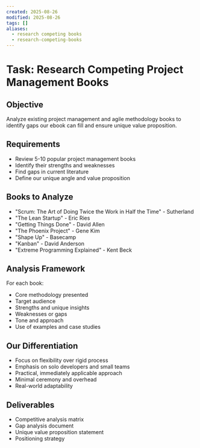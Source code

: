 ```yaml
---
created: 2025-08-26
modified: 2025-08-26
tags: []
aliases:
  - research competing books
  - research-competing-books
---
```


# Task: Research Competing Project Management Books

## Objective

Analyze existing project management and agile methodology books to identify gaps
our ebook can fill and ensure unique value proposition.

## Requirements

- Review 5-10 popular project management books
- Identify their strengths and weaknesses
- Find gaps in current literature
- Define our unique angle and value proposition

## Books to Analyze

- "Scrum: The Art of Doing Twice the Work in Half the Time" - Sutherland
- "The Lean Startup" - Eric Ries
- "Getting Things Done" - David Allen
- "The Phoenix Project" - Gene Kim
- "Shape Up" - Basecamp
- "Kanban" - David Anderson
- "Extreme Programming Explained" - Kent Beck

## Analysis Framework

For each book:

- Core methodology presented
- Target audience
- Strengths and unique insights
- Weaknesses or gaps
- Tone and approach
- Use of examples and case studies

## Our Differentiation

- Focus on flexibility over rigid process
- Emphasis on solo developers and small teams
- Practical, immediately applicable approach
- Minimal ceremony and overhead
- Real-world adaptability

## Deliverables

- Competitive analysis matrix
- Gap analysis document
- Unique value proposition statement
- Positioning strategy
